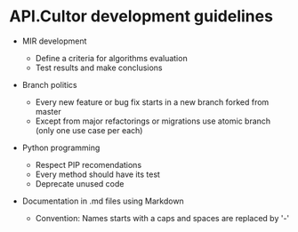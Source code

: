 # API.Cultor development guidelines

* MIR development
  * Define a criteria for algorithms evaluation
  * Test results and make conclusions

* Branch politics
  * Every new feature or bug fix starts in a new branch forked from master
  * Except from major refactorings or migrations use atomic branch (only one use case per each)

* Python programming
  * Respect PIP recomendations
  * Every method should have its test
  * Deprecate unused code

* Documentation in .md files using Markdown
  * Convention: Names starts with a caps and spaces are replaced by '-'
